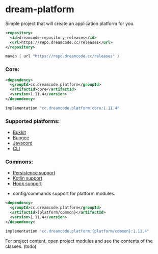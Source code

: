 # dream-platform
Simple project that will create an application platform for you.

```xml
<repository>
  <id>dreamcode-repository-releases</id>
  <url>https://repo.dreamcode.cc/releases</url>
</repository>
```

```groovy
maven { url "https://repo.dreamcode.cc/releases" }
```

### Core:
```xml
<dependency>
  <groupId>cc.dreamcode.platform</groupId>
  <artifactId>core</artifactId>
  <version>1.11.4</version>
</dependency>
```

```groovy
implementation "cc.dreamcode.platform:core:1.11.4"
```

### Supported platforms:
- [Bukkit](https://github.com/DreamPoland/dream-platform/tree/master/bukkit)
- [Bungee](https://github.com/DreamPoland/dream-platform/tree/master/bungee)
- [Javacord](https://github.com/DreamPoland/dream-platform/tree/master/javacord)
- [CLI](https://github.com/DreamPoland/dream-platform/tree/master/cli)

### Commons:
- [Persistence support](https://github.com/DreamPoland/dream-platform/tree/master/persistence)
- [Kotlin support](https://github.com/DreamPoland/dream-platform/tree/master/core-kt)
- [Hook support](https://github.com/DreamPoland/dream-platform/tree/master/hook)
+ config/commands support for platform modules.

```xml
<dependency>
  <groupId>cc.dreamcode.platform</groupId>
  <artifactId>{platform/common}</artifactId>
  <version>1.11.4</version>
</dependency>
```
```groovy
implementation "cc.dreamcode.platform:{platform/common}:1.11.4"
```

For project content, open project modules and see the contents of the classes. (todo)

